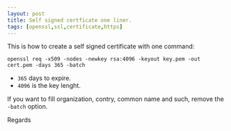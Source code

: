 ```yaml
---
layout: post
title: Self signed certficate one liner.
tags: [openssl,ssl,certificate,https]
---
```


This is how to create a self signed certificate with one command:

```
openssl req -x509 -nodes -newkey rsa:4096 -keyout key.pem -out cert.pem -days 365 -batch
```

- `365` days to expire.
- `4096` is the key lenght.

If you want to fill organization, contry, common name and such, remove the `-batch` option.

Regards

